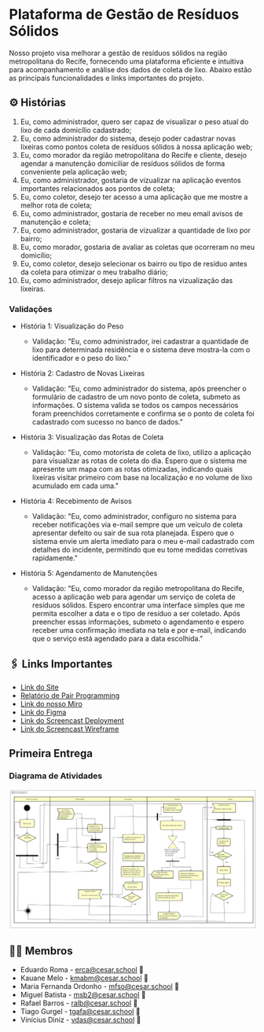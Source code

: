 # Plataforma de Gestão de Resíduos Sólidos

Nosso projeto visa melhorar a gestão de resíduos sólidos na região metropolitana do Recife, fornecendo uma plataforma eficiente e intuitiva para acompanhamento e análise dos dados de coleta de lixo. Abaixo estão as principais funcionalidades e links importantes do projeto.

## ⚙️ Histórias

1. Eu, como administrador, quero ser capaz de visualizar o peso atual do lixo de cada domicílio cadastrado;
2. Eu, como administrador do sistema, desejo poder cadastrar novas lixeiras como pontos coleta de resíduos sólidos à nossa aplicação web;
3. Eu, como morador da região metropolitana do Recife e cliente, desejo agendar a manutenção domiciliar de resíduos sólidos de forma conveniente pela aplicação web;
4. Eu, como administrador, gostaria de vizualizar na aplicação eventos importantes relacionados aos pontos de coleta;
5. Eu, como coletor, desejo ter acesso a uma aplicação que me mostre a melhor rota de coleta;
6. Eu, como administrador, gostaria de receber no meu email avisos de manutenção e coleta;
7. Eu, como administrador, gostaria de vizualizar a quantidade de lixo por bairro;
8. Eu, como morador, gostaria de avaliar as coletas que ocorreram no meu domicílio;
9. Eu, como coletor, desejo selecionar os bairro ou tipo de resíduo antes da coleta para otimizar o meu trabalho diário;
10. Eu, como administrador, desejo aplicar filtros na vizualização das lixeiras.

### Validações

- História 1: Visualização do Peso
  - Validação: "Eu, como administrador, irei cadastrar a quantidade de lixo para determinada residência e o sistema deve mostra-la com o identificador e o peso do lixo."

- História 2: Cadastro de Novas Lixeiras
  - Validação: "Eu, como administrador do sistema, após preencher o formulário de cadastro de um novo ponto de coleta, submeto as informações. O sistema valida se todos os campos necessários foram preenchidos corretamente e confirma se o ponto de coleta foi cadastrado com sucesso no banco de dados."

- História 3: Visualização das Rotas de Coleta
  - Validação: "Eu, como motorista de coleta de lixo, utilizo a aplicação para visualizar as rotas de coleta do dia. Espero que o sistema me apresente um mapa com as rotas otimizadas, indicando quais lixeiras visitar primeiro com base na localização e no volume de lixo acumulado em cada uma."

- História 4: Recebimento de Avisos
  - Validação: "Eu, como administrador, configuro no sistema para receber notificações via e-mail sempre que um veículo de coleta apresentar defeito ou sair de sua rota planejada. Espero que o sistema envie um alerta imediato para o meu e-mail cadastrado com detalhes do incidente, permitindo que eu tome medidas corretivas rapidamente."

- História 5: Agendamento de Manutenções
  - Validação: "Eu, como morador da região metropolitana do Recife, acesso a aplicação web para agendar um serviço de coleta de resíduos sólidos. Espero encontrar uma interface simples que me permita escolher a data e o tipo de resíduo a ser coletado. Após preencher essas informações, submeto o agendamento e espero receber uma confirmação imediata na tela e por e-mail, indicando que o serviço está agendado para a data escolhida."

## 🖇️ Links Importantes

- [Link do Site](https://rec-tech.azurewebsites.net/login/)
- [Relatório de Pair Programming](https://docs.google.com/document/d/1OPxina02W3SsS_ip94wldSsZ5e1cSyig4VLWCAaXy0I/edit?usp=sharing)
- [Link do nosso Miro](https://miro.com/app/board/uXjVNnYqUvs=/?share_link_id=733107696943)
- [Link do Figma](https://www.figma.com/file/3p1WqK2tPZbuOeAHF0nyrV/G5?type=design&node-id=12-82&mode=design&t=sHjEHd3tyCpjLTf5-0)
- [Link do Screencast Deployment](https://youtu.be/mOC6_9p8hqs)
- [Link do Screencast Wireframe](https://youtu.be/ZPDNafSxDCE)

## Primeira Entrega
### Diagrama de Atividades
![Diagrama de Atividades](https://github.com/MigueldsBatista/Rec-Tech/blob/main/Rec-Tech/static/images/diagrama%20Rec-Tech.png?raw=true)

## 👩‍💻 Membros

- Eduardo Roma - erca@cesar.school 📩
- Kauane Melo - kmabm@cesar.school 📩
- Maria Fernanda Ordonho - mfso@cesar.school 📩
- Miguel Batista - msb2@cesar.school 📩
- Rafael Barros - ralb@cesar.school 📩
- Tiago Gurgel - tgafa@cesar.school 📩
- Vinícius Diniz - vdas@cesar.school 📩
